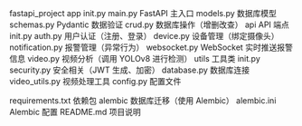 fastapi_project
app
init.py
main.py               FastAPI 主入口
models.py             数据库模型
schemas.py            Pydantic 数据验证
crud.py               数据库操作（增删改查）
api                   API 端点
init.py
auth.py               用户认证（注册、登录）
device.py             设备管理（绑定摄像头）
notification.py       报警管理（异常行为）
websocket.py          WebSocket 实时推送报警信息
video.py              视频分析（调用 YOLOv8 进行检测）
utils                 工具类
init.py
security.py           安全相关（JWT 生成、加密）
database.py           数据库连接
video_utils.py        视频处理工具
config.py             配置文件

requirements.txt       依赖包
alembic                数据库迁移（使用 Alembic）
alembic.ini            Alembic 配置
README.md              项目说明
